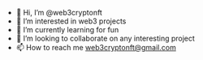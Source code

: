 - 👋 Hi, I’m @web3cryptonft
- 👀 I’m interested in web3 projects
- 🌱 I’m currently learning for fun
- 💞️ I’m looking to collaborate on any interesting project
- 📫 How to reach me web3cryptonft@gmail.com

<!---
web3cryptonft/web3cryptonft is a ✨ special ✨ repository because its `README.md` (this file) appears on your GitHub profile.
You can click the Preview link to take a look at your changes.
--->
